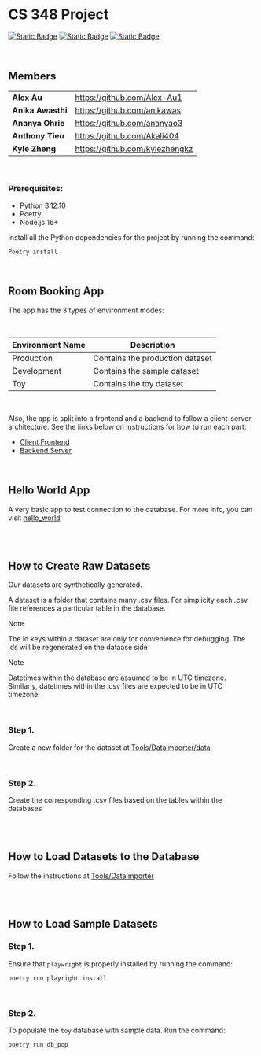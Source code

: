 # CS 348 Project

[![Static Badge](https://img.shields.io/badge/React-09d9fe?style=for-the-badge)](https://react.dev/)
[![Static Badge](https://img.shields.io/badge/PostgreSQL-336690?style=for-the-badge)](https://www.postgresql.org/)
[![Static Badge](https://img.shields.io/badge/Python-254F72?style=for-the-badge)](https://www.python.org/downloads/)

<br>

## Members
|     |     |
| --- | --- |
| **Alex Au** | https://github.com/Alex-Au1 |
| **Anika Awasthi** | https://github.com/anikawas |
| **Ananya Ohrie** | https://github.com/ananyao3 |
| **Anthony Tieu** | https://github.com/Akali404 |
| **Kyle Zheng** | https://github.com/kylezhengkz |

<br>

### Prerequisites:
- Python 3.12.10
- Poetry
- Node.js 16+

Install all the Python dependencies for the project by running the command:
```
Poetry install
```

<br>

## Room Booking App
The app has the 3 types of environment modes:

<br>

| Environment Name | Description |
| ---------------- | ----------- |
| Production | Contains the production dataset |
| Development | Contains the sample dataset |
| Toy | Contains the toy dataset |

<br>

Also, the app is split into a frontend and a backend to follow a client-server architecture. 
See the links below on instructions for how to run each part:

- [Client Frontend](frontend/README.md)
- [Backend Server](backend/README.md)

<br>

## Hello World App
A very basic app to test connection to the database.
For more info, you can visit [hello_world](hello_world/README.md)

<br>
<br>

## How to Create Raw Datasets

Our datasets are synthetically generated.

A dataset is a folder that contains many .csv files. 
For simplicity each .csv file references a particular table in the database.

> [!NOTE]
> The id keys within a dataset are only for convenience for debugging.
> The ids will be regenerated on the dataase side

> [!NOTE]
> Datetimes within the database are assumed to be in UTC timezone.
> Similarly, datetimes within the .csv files are expected to be in UTC timezone.

<br>

### Step 1.
Create a new folder for the dataset at [Tools/DataImporter/data](Tools/DataImporter/data)

<br>

### Step 2.
Create the corresponding .csv files based on the tables within the databases

<br>
<br>

## How to Load Datasets to the Database

Follow the instructions at [Tools/DataImporter](Tools/DataImporter/README.md)

<br>
<br>

## How to Load Sample Datasets

### Step 1.
Ensure that `playwright` is properly installed by running the command:
```
poetry run playright install
```

<br>

### Step 2.
To populate the `toy` database with sample data. Run the command:
```
poetry run db_pop
```

<br>